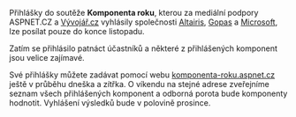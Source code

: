 <!-- dcterms:identifier = aspnetcz#124 -->
<!-- dcterms:title = Komponenta roku: Poslední den k přihlášení -->
<!-- dcterms:abstract = Přihlášky do soutěže Komponenta roku, kterou za mediální podpory webů ASPNET.CZ a Vývojář.cz vyhlásily společnosti Altairis, Gopas a Microsoft, lze posílat pouze do konce listopadu! -->
<!-- np9:categoryId = 6 -->
<!-- x4w:category = Akce a události -->
<!-- np9:authorId = 1 -->
<!-- np9:authorEmail = michal.valasek@altairis.cz -->
<!-- dcterms:creator = Michal Altair Valášek -->
<!-- dcterms:created = 2006-11-29T15:50:01.513+01:00 -->
<!-- dcterms:date = 2006-11-29T15:50:01.513+01:00 -->

Přihlášky do soutěže **Komponenta roku**, kterou za mediální podpory ASPNET.CZ a [Vývojář.cz](http://www.vyvojar.cz/) vyhlásily společnosti [Altairis](http://www.altairis.cz/), [Gopas](http://www.gopas.cz/) a [Microsoft](http://www.microsoft.cz/), lze posílat pouze do konce listopadu.

Zatím se přihlásilo patnáct účastníků a některé z přihlášených komponent jsou velice zajímavé.

Své přihlášky můžete zadávat pomocí webu [komponenta-roku.aspnet.cz](http://komponenta-roku.aspnet.cz/) ještě v průběhu dneška a zítřka. O víkendu na stejné adrese zveřejníme seznam všech přihlášených komponent a odborná porota bude komponenty hodnotit. Vyhlášení výsledků bude v polovině prosince.